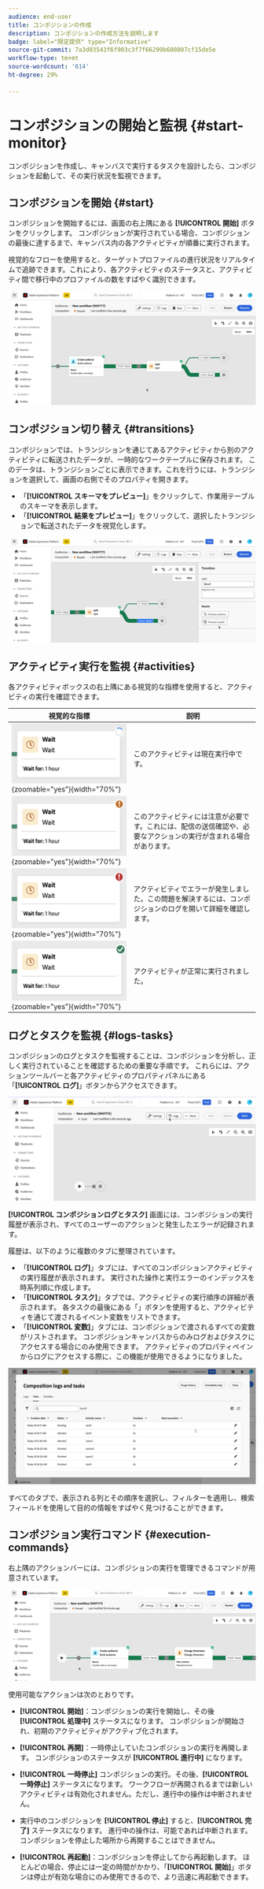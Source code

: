 ```yaml
---
audience: end-user
title: コンポジションの作成
description: コンポジションの作成方法を説明します
badge: label="限定提供" type="Informative"
source-git-commit: 7a3d03543f6f903c3f7f66299b600807cf15de5e
workflow-type: tm+mt
source-wordcount: '614'
ht-degree: 29%

---
```



# コンポジションの開始と監視 {#start-monitor}

コンポジションを作成し、キャンバスで実行するタスクを設計したら、コンポジションを起動して、その実行状況を監視できます。

## コンポジションを開始 {#start}

コンポジションを開始するには、画面の右上隅にある **[!UICONTROL 開始]** ボタンをクリックします。 コンポジションが実行されている場合、コンポジションの最後に達するまで、キャンバス内の各アクティビティが順番に実行されます。

視覚的なフローを使用すると、ターゲットプロファイルの進行状況をリアルタイムで追跡できます。これにより、各アクティビティのステータスと、アクティビティ間で移行中のプロファイルの数をすばやく識別できます。

![](assets/composition-visual-flow.png)

## コンポジション切り替え {#transitions}

コンポジションでは、トランジションを通じてあるアクティビティから別のアクティビティに転送されたデータが、一時的なワークテーブルに保存されます。 このデータは、トランジションごとに表示できます。これを行うには、トランジションを選択して、画面の右側でそのプロパティを開きます。

* 「**[!UICONTROL スキーマをプレビュー]**」をクリックして、作業用テーブルのスキーマを表示します。
* 「**[!UICONTROL 結果をプレビュー]**」をクリックして、選択したトランジションで転送されたデータを視覚化します。

![](assets/transition-preview.png)

## アクティビティ実行を監視 {#activities}

各アクティビティボックスの右上隅にある視覚的な指標を使用すると、アクティビティの実行を確認できます。

| 視覚的な指標 | 説明 |
|-----|------------|
| ![](assets/activity-status-pending.png){zoomable="yes"}{width="70%"} | このアクティビティは現在実行中です。 |
| ![](assets/activity-status-orange.png){zoomable="yes"}{width="70%"} | このアクティビティには注意が必要です。これには、配信の送信確認や、必要なアクションの実行が含まれる場合があります。 |
| ![](assets/activity-status-red.png){zoomable="yes"}{width="70%"} | アクティビティでエラーが発生しました。この問題を解決するには、コンポジションのログを開いて詳細を確認します。 |
| ![](assets/activity-status-green.png){zoomable="yes"}{width="70%"} | アクティビティが正常に実行されました。 |

## ログとタスクを監視 {#logs-tasks}

コンポジションのログとタスクを監視することは、コンポジションを分析し、正しく実行されていることを確認するための重要な手順です。 これらには、アクションツールバーと各アクティビティのプロパティパネルにある「**[!UICONTROL ログ]**」ボタンからアクセスできます。

![](assets/logs-button.png)

**[!UICONTROL コンポジションログとタスク]** 画面には、コンポジションの実行履歴が表示され、すべてのユーザーのアクションと発生したエラーが記録されます。

<!-- à confirmer, pas trouvé dans les options = The workflow history is saved for the duration specified in the workflow execution options. During this duration, all the messages are therefore saved, even after a restart. If you do not want to save the messages from a previous execution, you have to purge the history by clicking the ![](assets/delete_darkgrey-24px.png) button.-->

履歴は、以下のように複数のタブに整理されています。

* 「**[!UICONTROL ログ]**」タブには、すべてのコンポジションアクティビティの実行履歴が表示されます。 実行された操作と実行エラーのインデックスを時系列順に作成します。
* 「**[!UICONTROL タスク]**」タブでは、アクティビティの実行順序の詳細が表示されます。 各タスクの最後にある「」ボタンを使用すると、アクティビティを通じて渡されるイベント変数をリストできます。
* 「**[!UICONTROL 変数]**」タブには、コンポジションで渡されるすべての変数がリストされます。 コンポジションキャンバスからのみログおよびタスクにアクセスする場合にのみ使用できます。 アクティビティのプロパティペインからログにアクセスする際に、この機能が使用できるようになりました。 <!-- à confirmer-->

![](assets/logs-tasks.png)

すべてのタブで、表示される列とその順序を選択し、フィルターを適用し、検索フィールドを使用して目的の情報をすばやく見つけることができます。

## コンポジション実行コマンド {#execution-commands}

右上隅のアクションバーには、コンポジションの実行を管理できるコマンドが用意されています。

![](assets/execution-actions.png)

使用可能なアクションは次のとおりです。

* **[!UICONTROL 開始]**：コンポジションの実行を開始し、その後 **[!UICONTROL 処理中]** ステータスになります。 コンポジションが開始され、初期のアクティビティがアクティブ化されます。

* **[!UICONTROL 再開]**：一時停止していたコンポジションの実行を再開します。 コンポジションのステータスが **[!UICONTROL 進行中]** になります。

* **[!UICONTROL 一時停止]** コンポジションの実行。その後、**[!UICONTROL 一時停止]** ステータスになります。 ワークフローが再開されるまでは新しいアクティビティは有効化されません。ただし、進行中の操作は中断されません。

* 実行中のコンポジションを **[!UICONTROL 停止]** すると、**[!UICONTROL 完了]** ステータスになります。 進行中の操作は、可能であれば中断されます。コンポジションを停止した場所から再開することはできません。

* **[!UICONTROL 再起動]**：コンポジションを停止してから再起動します。 ほとんどの場合、停止には一定の時間がかかり、「**[!UICONTROL 開始]**」ボタンは停止が有効な場合にのみ使用できるので、より迅速に再起動できます。
